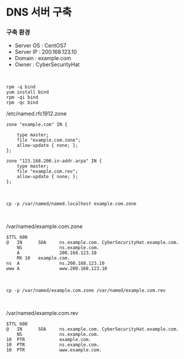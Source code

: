 # DNS 서버 구축

### 구축 환경
- Server OS : CentOS7
- Server IP : 200.168.123.10
- Domain : example.com
- Owner : CyberSecurityHat

<br>

```
rpm -q bind
yum install bind
rpm -qi bind
rpm -qc bind
```

/etc/named.rfc1912.zone
```
zone "example.com" IN {

    type master;
    file "example.com.zone";
    allow-update { none; };
};

zone "123.168.200.in-addr.arpa" IN {
    type master;
    file "example.com.rev";
    allow-update { none; };
};
```

<br>

```
cp -p /var/named/named.localhost example.com.zone
```

<br>

/var/named/example.com.zone
```
$TTL 600
@	IN      SOA     ns.example.com. CyberSecurityHat.example.com.
	NS              ns.example.com.
	A               200.168.123.10
	MX 10   example.com.
ns	A               ns.200.168.123.10
www	A               www.200.168.123.10
```

<br>

```
cp -p /var/named/example.com.zone /var/named/example.com.rev
```

<br>

/var/named/example.com.rev
```
$TTL 600
@	IN	    SOA     ns.example.com. CyberSecurityHat.example.com.
	NS              ns.example.com.
10	PTR             example.com.
10	PTR             ns.example.com.
10	PTR             www.example.com.
```
